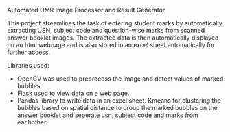  Automated OMR Image Processor and Result Generator

 This project streamlines the task of entering student marks by automatically extracting USN, subject code and question-wise marks from scanned answer booklet images. The extracted data is then automatically displayed on an html webpage and is also stored in an excel sheet automatically for further access.

Libraries used:
- OpenCV was used to preprocess the image and detect values of marked bubbles.
- Flask used to view data on a web page.
- Pandas library to write data in an excel sheet.
Kmeans for clustering the bubbles based on spatial distance to group the marked bubbles on the answer booklet and seperate usn, subject code and marks from eachother.
